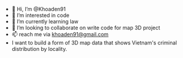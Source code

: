 - 👋 Hi, I’m @Khoaden91
- 👀 I’m interested in code
- 🌱 I’m currently learning law
- 💞️ I’m looking to collaborate on write code for map 3D project
- 📫 reach me via khoaden91@gmail.com
- I want to build a form of 3D map data that shows Vietnam's criminal distribution by locality.
<!---
Khoaden91/Khoaden91 is a ✨ special ✨ repository because its `README.md` (this file) appears on your GitHub profile.
You can click the Preview link to take a look at your changes.
--->
